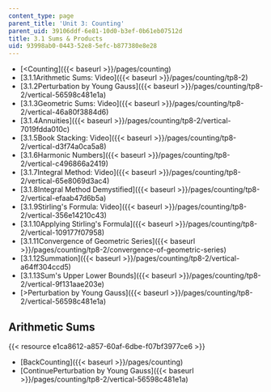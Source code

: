 ```yaml
---
content_type: page
parent_title: 'Unit 3: Counting'
parent_uid: 39106ddf-6e81-10d0-b3ef-0b61eb07512d
title: 3.1 Sums & Products
uid: 93998ab0-0443-52e8-5efc-b877380e8e28
---
```


*   [\<Counting]({{< baseurl >}}/pages/counting)
*   [3.1.1Arithmetic Sums: Video]({{< baseurl >}}/pages/counting/tp8-2)
*   [3.1.2Perturbation by Young Gauss]({{< baseurl >}}/pages/counting/tp8-2/vertical-56598c481e1a)
*   [3.1.3Geometric Sums: Video]({{< baseurl >}}/pages/counting/tp8-2/vertical-46a80f3884d6)
*   [3.1.4Annuities]({{< baseurl >}}/pages/counting/tp8-2/vertical-7019fdda010c)
*   [3.1.5Book Stacking: Video]({{< baseurl >}}/pages/counting/tp8-2/vertical-d3f74a0ca5a8)
*   [3.1.6Harmonic Numbers]({{< baseurl >}}/pages/counting/tp8-2/vertical-c496866a2419)
*   [3.1.7Integral Method: Video]({{< baseurl >}}/pages/counting/tp8-2/vertical-65e8069d3ac4)
*   [3.1.8Integral Method Demystified]({{< baseurl >}}/pages/counting/tp8-2/vertical-efaab47d6b5a)
*   [3.1.9Stirling's Formula: Video]({{< baseurl >}}/pages/counting/tp8-2/vertical-356e14210c43)
*   [3.1.10Applying Stirling's Formula]({{< baseurl >}}/pages/counting/tp8-2/vertical-109177f07958)
*   [3.1.11Convergence of Geometric Series]({{< baseurl >}}/pages/counting/tp8-2/convergence-of-geometric-series)
*   [3.1.12Summation]({{< baseurl >}}/pages/counting/tp8-2/vertical-a64ff304ccd5)
*   [3.1.13Sum's Upper Lower Bounds]({{< baseurl >}}/pages/counting/tp8-2/vertical-9f131aae203e)
*   [\>Perturbation by Young Gauss]({{< baseurl >}}/pages/counting/tp8-2/vertical-56598c481e1a)

Arithmetic Sums
---------------

{{< resource e1ca8612-a857-60af-6dbe-f07bf3977ce6 >}}

*   [BackCounting]({{< baseurl >}}/pages/counting)
*   [ContinuePerturbation by Young Gauss]({{< baseurl >}}/pages/counting/tp8-2/vertical-56598c481e1a)